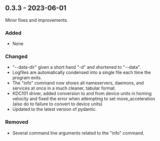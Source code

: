 ## 0.3.3 - 2023-06-01

Minor fixes and improvements.

### Added
- None

### Changed
- "--data-dir" given a short hand "-d" and shortened to "--data".
- Logfiles are automatically condensed into a single file each time the program
  exits.
- The "info" command now shows all nameservers, daemons, and services at once 
  in a much cleaner, tabular format.
- KDC101 driver, added conversion to and from device units in homing velocity and fixed the error when attempting to set move_acceleration (also do to failure to convert to device units)
- Updated to the latest version of pydantic.

### Removed
- Several command line arguments related to the "info" command.
